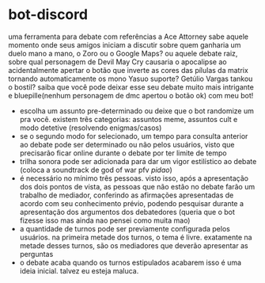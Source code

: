 # bot-discord
uma ferramenta para debate com referências a Ace Attorney
sabe aquele momento onde seus amigos iniciam a discutir sobre quem ganharia um duelo mano a mano, o Zoro ou o Google Maps? ou aquele debate raiz, sobre qual personagem de Devil May Cry causaria o apocalipse ao acidentalmente apertar o botão que inverte as cores das pílulas da matrix tornando automaticamente os mono Yasuo suporte? Getúlio Vargas tankou o bostil? saiba que você pode deixar esse seu debate muito mais intrigante e bluepille(nenhum personagem de dmc apertou o botão ok) com meu bot!
- escolha um assunto pre-determinado ou deixe que o bot randomize um pra você. existem três categorias: assuntos meme, assuntos cult e modo detetive (resolvendo enigmas/casos)
- se o segundo modo for selecionado, um tempo para consulta anterior ao debate pode ser determinado ou não pelos usuários, visto que precisarão ficar online durante o debate por ter limite de tempo
- trilha sonora pode ser adicionada para dar um vigor estilístico ao debate (coloca a soundtrack de god of war pfv *pidao*)
- é necessário no mínimo três pessoas. visto isso, após a apresentação dos dois pontos de vista, as pessoas que não estão no debate farão um trabalho de mediador, conferindo as afirmações apresentadas de acordo com seu conhecimento prévio, podendo pesquisar durante a apresentação dos argumentos dos debatedores (queria que o bot fizesse isso mas ainda nao pensei como muita mao)
- a quantidade de turnos pode ser previamente configurada pelos usuários. na primeira metade dos turnos, o tema é livre. exatamente na metade desses turnos, são os mediadores que deverão apresentar as perguntas
- o debate acaba quando os turnos estipulados acabarem
isso é uma ideia inicial. talvez eu esteja maluca.

